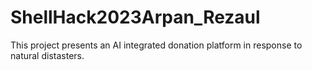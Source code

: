# ShellHack2023Arpan_Rezaul
This project presents an AI integrated donation platform in response to natural distasters.
